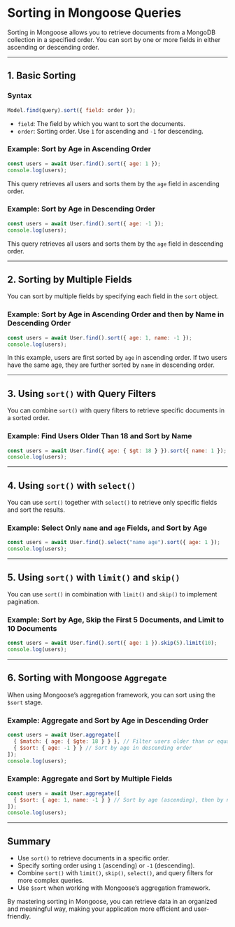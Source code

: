 
# Sorting in Mongoose Queries

Sorting in Mongoose allows you to retrieve documents from a MongoDB collection in a specified order. You can sort by one or more fields in either ascending or descending order.

---

## 1. Basic Sorting

### Syntax
```javascript
Model.find(query).sort({ field: order });
```
- `field`: The field by which you want to sort the documents.
- `order`: Sorting order. Use `1` for ascending and `-1` for descending.

### Example: Sort by Age in Ascending Order
```javascript
const users = await User.find().sort({ age: 1 });
console.log(users);
```
This query retrieves all users and sorts them by the `age` field in ascending order.

### Example: Sort by Age in Descending Order
```javascript
const users = await User.find().sort({ age: -1 });
console.log(users);
```
This query retrieves all users and sorts them by the `age` field in descending order.

---

## 2. Sorting by Multiple Fields

You can sort by multiple fields by specifying each field in the `sort` object.

### Example: Sort by Age in Ascending Order and then by Name in Descending Order
```javascript
const users = await User.find().sort({ age: 1, name: -1 });
console.log(users);
```
In this example, users are first sorted by `age` in ascending order. If two users have the same age, they are further sorted by `name` in descending order.

---

## 3. Using `sort()` with Query Filters

You can combine `sort()` with query filters to retrieve specific documents in a sorted order.

### Example: Find Users Older Than 18 and Sort by Name
```javascript
const users = await User.find({ age: { $gt: 18 } }).sort({ name: 1 });
console.log(users);
```

---

## 4. Using `sort()` with `select()`

You can use `sort()` together with `select()` to retrieve only specific fields and sort the results.

### Example: Select Only `name` and `age` Fields, and Sort by Age
```javascript
const users = await User.find().select("name age").sort({ age: 1 });
console.log(users);
```

---

## 5. Using `sort()` with `limit()` and `skip()`

You can use `sort()` in combination with `limit()` and `skip()` to implement pagination.

### Example: Sort by Age, Skip the First 5 Documents, and Limit to 10 Documents
```javascript
const users = await User.find().sort({ age: 1 }).skip(5).limit(10);
console.log(users);
```

---

## 6. Sorting with Mongoose `Aggregate`

When using Mongoose’s aggregation framework, you can sort using the `$sort` stage.

### Example: Aggregate and Sort by Age in Descending Order
```javascript
const users = await User.aggregate([
  { $match: { age: { $gte: 18 } } }, // Filter users older than or equal to 18
  { $sort: { age: -1 } } // Sort by age in descending order
]);
console.log(users);
```

### Example: Aggregate and Sort by Multiple Fields
```javascript
const users = await User.aggregate([
  { $sort: { age: 1, name: -1 } } // Sort by age (ascending), then by name (descending)
]);
console.log(users);
```

---

## Summary

- Use `sort()` to retrieve documents in a specific order.
- Specify sorting order using `1` (ascending) or `-1` (descending).
- Combine `sort()` with `limit()`, `skip()`, `select()`, and query filters for more complex queries.
- Use `$sort` when working with Mongoose’s aggregation framework.

By mastering sorting in Mongoose, you can retrieve data in an organized and meaningful way, making your application more efficient and user-friendly.
